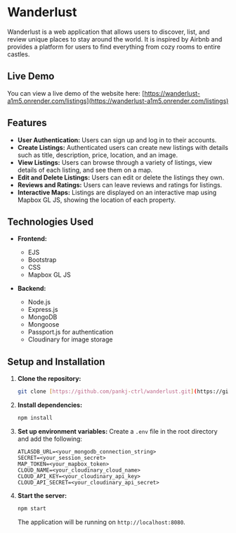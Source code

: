 # Wanderlust

Wanderlust is a web application that allows users to discover, list, and review unique places to stay around the world. It is inspired by Airbnb and provides a platform for users to find everything from cozy rooms to entire castles.

## Live Demo

You can view a live demo of the website here: [https://wanderlust-a1m5.onrender.com/listings](https://wanderlust-a1m5.onrender.com/listings)

## Features

* **User Authentication:** Users can sign up and log in to their accounts.
* **Create Listings:** Authenticated users can create new listings with details such as title, description, price, location, and an image.
* **View Listings:** Users can browse through a variety of listings, view details of each listing, and see them on a map.
* **Edit and Delete Listings:** Users can edit or delete the listings they own.
* **Reviews and Ratings:** Users can leave reviews and ratings for listings.
* **Interactive Maps:** Listings are displayed on an interactive map using Mapbox GL JS, showing the location of each property.

## Technologies Used

* **Frontend:**
    * EJS
    * Bootstrap
    * CSS
    * Mapbox GL JS

* **Backend:**
    * Node.js
    * Express.js
    * MongoDB
    * Mongoose
    * Passport.js for authentication
    * Cloudinary for image storage

## Setup and Installation

1.  **Clone the repository:**
    ```bash
    git clone [https://github.com/pankj-ctrl/wanderlust.git](https://github.com/pankj-ctrl/wanderlust.git)
    ```
2.  **Install dependencies:**
    ```bash
    npm install
    ```
3.  **Set up environment variables:**
    Create a `.env` file in the root directory and add the following:
    ```
    ATLASDB_URL=<your_mongodb_connection_string>
    SECRET=<your_session_secret>
    MAP_TOKEN=<your_mapbox_token>
    CLOUD_NAME=<your_cloudinary_cloud_name>
    CLOUD_API_KEY=<your_cloudinary_api_key>
    CLOUD_API_SECRET=<your_cloudinary_api_secret>
    ```
4.  **Start the server:**
    ```bash
    npm start
    ```
    The application will be running on `http://localhost:8080`.